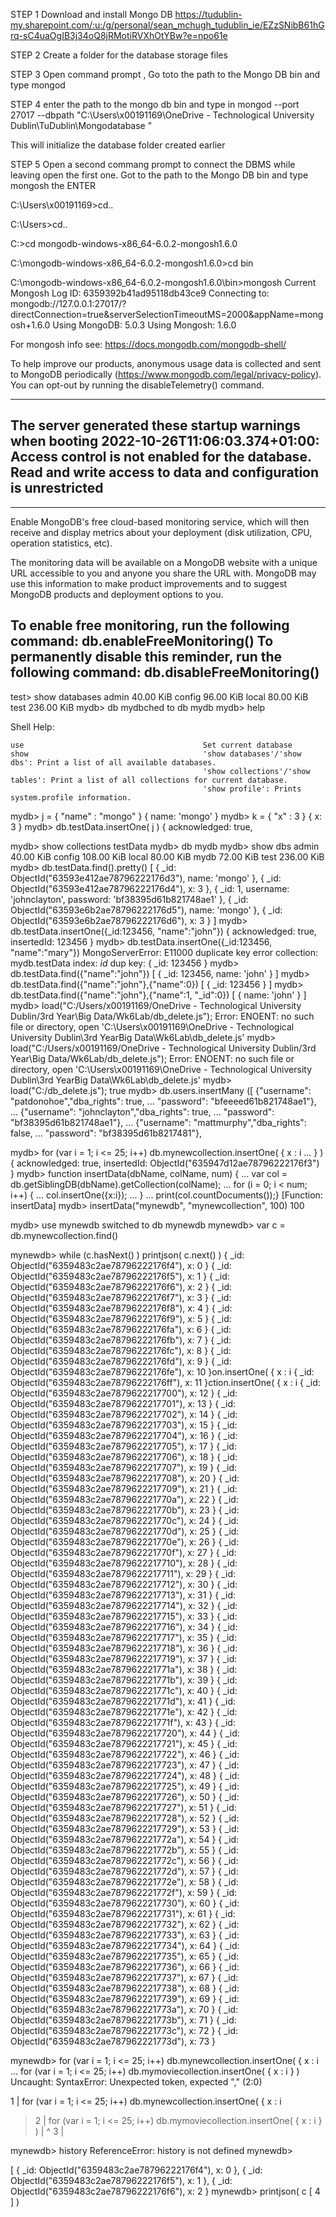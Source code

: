 


STEP 1 Download and install Mongo DB https://tudublin-my.sharepoint.com/:u:/g/personal/sean_mchugh_tudublin_ie/EZzSNibB61hGrq-sC4uaOgIB3j34oQ8jRMotiRVXhOtYBw?e=npo61e

STEP 2 Create a folder for the database storage files

STEP 3 Open command prompt , Go toto the path to the Mongo DB bin and type mongod

STEP 4 enter the path to the mongo db bin and type in mongod --port 27017 --dbpath "C:\Users\x00191169\OneDrive - Technological University Dublin\TuDublin\Mongodatabase
"

This will initialize the database folder created earlier

STEP 5 Open a second commang prompt to connect the DBMS while leaving open the first one. 
Got to the path to the Mongo DB bin and type mongosh the ENTER



C:\Users\x00191169>cd..

C:\Users>cd..

C:\>cd mongodb-windows-x86_64-6.0.2-mongosh1.6.0

C:\mongodb-windows-x86_64-6.0.2-mongosh1.6.0>cd bin

C:\mongodb-windows-x86_64-6.0.2-mongosh1.6.0\bin>mongosh
Current Mongosh Log ID: 6359392b41ad95118db43ce9
Connecting to:          mongodb://127.0.0.1:27017/?directConnection=true&serverSelectionTimeoutMS=2000&appName=mongosh+1.6.0
Using MongoDB:          5.0.3
Using Mongosh:          1.6.0

For mongosh info see: https://docs.mongodb.com/mongodb-shell/


To help improve our products, anonymous usage data is collected and sent to MongoDB periodically (https://www.mongodb.com/legal/privacy-policy).
You can opt-out by running the disableTelemetry() command.

------
   The server generated these startup warnings when booting
   2022-10-26T11:06:03.374+01:00: Access control is not enabled for the database. Read and write access to data and configuration is unrestricted
------

------
   Enable MongoDB's free cloud-based monitoring service, which will then receive and display
   metrics about your deployment (disk utilization, CPU, operation statistics, etc).

   The monitoring data will be available on a MongoDB website with a unique URL accessible to you
   and anyone you share the URL with. MongoDB may use this information to make product
   improvements and to suggest MongoDB products and deployment options to you.

   To enable free monitoring, run the following command: db.enableFreeMonitoring()
   To permanently disable this reminder, run the following command: db.disableFreeMonitoring()
------

test> show databases
admin    40.00 KiB
config   96.00 KiB
local    80.00 KiB
test    236.00 KiB
mydb> db
mydbched to db mydb
mydb> help

  Shell Help:

    use                                        Set current database
    show                                       'show databases'/'show dbs': Print a list of all available databases.
                                               'show collections'/'show tables': Print a list of all collections for current database.
                                               'show profile': Prints system.profile information.

mydb> j = { "name" : "mongo" }
{ name: 'mongo' }
mydb> k = { "x" : 3 }
{ x: 3 }
mydb> db.testData.insertOne( j )
{
  acknowledged: true,

mydb> show collections
testData
mydb> db
mydb
mydb> show dbs
admin    40.00 KiB
config  108.00 KiB
local    80.00 KiB
mydb     72.00 KiB
test    236.00 KiB
mydb> db.testData.find().pretty()
[
  { _id: ObjectId("63593e412ae78796222176d3"), name: 'mongo' },
  { _id: ObjectId("63593e412ae78796222176d4"), x: 3 },
  { _id: 1, username: 'johnclayton', password: 'bf38395d61b821748ae1' },
  { _id: ObjectId("63593e6b2ae78796222176d5"), name: 'mongo' },
  { _id: ObjectId("63593e6b2ae78796222176d6"), x: 3 }
]
mydb> db.testData.insertOne({_id:123456, "name":"john"})
{ acknowledged: true, insertedId: 123456 }
mydb> db.testData.insertOne({_id:123456, "name":"mary"})
MongoServerError: E11000 duplicate key error collection: mydb.testData index: _id_ dup key: { _id: 123456 }
mydb> db.testData.find({"name":"john"})
[ { _id: 123456, name: 'john' } ]
mydb> db.testData.find({"name":"john"},{"name":0})
[ { _id: 123456 } ]
mydb> db.testData.find({"name":"john"},{"name":1, "_id":0})
[ { name: 'john' } ]
mydb> load("C:/Users/x00191169/OneDrive - Technological University Dublin/3rd Year\Big Data/Wk6Lab/db_delete.js");
Error: ENOENT: no such file or directory, open 'C:\Users\x00191169\OneDrive - Technological University Dublin\3rd YearBig Data\Wk6Lab\db_delete.js'
mydb> load("C:/Users/x00191169/OneDrive - Technological University Dublin/3rd Year\Big Data/Wk6Lab/db_delete.js");
Error: ENOENT: no such file or directory, open 'C:\Users\x00191169\OneDrive - Technological University Dublin\3rd YearBig Data\Wk6Lab\db_delete.js'
mydb> load("C:/db_delete.js");
true
mydb> db.users.insertMany ([ {"username": "patdonohoe","dba_rights": true,
... "password": "bfeeeed61b821748ae1"},
... {"username": "johnclayton","dba_rights": true,
... "password": "bf38395d61b821748ae1"},
... {"username": "mattmurphy","dba_rights": false,
... "password": "bf38395d61b8217481"},

mydb> for (var i = 1; i <= 25; i++) db.mynewcollection.insertOne( { x : i
... } )
{
  acknowledged: true,
  insertedId: ObjectId("635947d12ae78796222176f3")
}
mydb> function insertData(dbName, colName, num) {
... var col = db.getSiblingDB(dbName).getCollection(colName);
... for (i = 0; i < num; i++) {
... col.insertOne({x:i});
... }
... print(col.countDocuments());}
[Function: insertData]
mydb> insertData("mynewdb", "mynewcollection", 100)
100

mydb> use mynewdb
switched to db mynewdb
mynewdb> var c = db.mynewcollection.find()

mynewdb> while (c.hasNext() ) printjson( c.next() )
{ _id: ObjectId("6359483c2ae78796222176f4"), x: 0 }
{ _id: ObjectId("6359483c2ae78796222176f5"), x: 1 }
{ _id: ObjectId("6359483c2ae78796222176f6"), x: 2 }
{ _id: ObjectId("6359483c2ae78796222176f7"), x: 3 }
{ _id: ObjectId("6359483c2ae78796222176f8"), x: 4 }
{ _id: ObjectId("6359483c2ae78796222176f9"), x: 5 }
{ _id: ObjectId("6359483c2ae78796222176fa"), x: 6 }
{ _id: ObjectId("6359483c2ae78796222176fb"), x: 7 }
{ _id: ObjectId("6359483c2ae78796222176fc"), x: 8 }
{ _id: ObjectId("6359483c2ae78796222176fd"), x: 9 }
{ _id: ObjectId("6359483c2ae78796222176fe"), x: 10 }on.insertOne( { x : i
{ _id: ObjectId("6359483c2ae78796222176ff"), x: 11 }ction.insertOne( { x : i
{ _id: ObjectId("6359483c2ae7879622217700"), x: 12 }
{ _id: ObjectId("6359483c2ae7879622217701"), x: 13 }
{ _id: ObjectId("6359483c2ae7879622217702"), x: 14 }
{ _id: ObjectId("6359483c2ae7879622217703"), x: 15 }
{ _id: ObjectId("6359483c2ae7879622217704"), x: 16 }
{ _id: ObjectId("6359483c2ae7879622217705"), x: 17 }
{ _id: ObjectId("6359483c2ae7879622217706"), x: 18 }
{ _id: ObjectId("6359483c2ae7879622217707"), x: 19 }
{ _id: ObjectId("6359483c2ae7879622217708"), x: 20 }
{ _id: ObjectId("6359483c2ae7879622217709"), x: 21 }
{ _id: ObjectId("6359483c2ae787962221770a"), x: 22 }
{ _id: ObjectId("6359483c2ae787962221770b"), x: 23 }
{ _id: ObjectId("6359483c2ae787962221770c"), x: 24 }
{ _id: ObjectId("6359483c2ae787962221770d"), x: 25 }
{ _id: ObjectId("6359483c2ae787962221770e"), x: 26 }
{ _id: ObjectId("6359483c2ae787962221770f"), x: 27 }
{ _id: ObjectId("6359483c2ae7879622217710"), x: 28 }
{ _id: ObjectId("6359483c2ae7879622217711"), x: 29 }
{ _id: ObjectId("6359483c2ae7879622217712"), x: 30 }
{ _id: ObjectId("6359483c2ae7879622217713"), x: 31 }
{ _id: ObjectId("6359483c2ae7879622217714"), x: 32 }
{ _id: ObjectId("6359483c2ae7879622217715"), x: 33 }
{ _id: ObjectId("6359483c2ae7879622217716"), x: 34 }
{ _id: ObjectId("6359483c2ae7879622217717"), x: 35 }
{ _id: ObjectId("6359483c2ae7879622217718"), x: 36 }
{ _id: ObjectId("6359483c2ae7879622217719"), x: 37 }
{ _id: ObjectId("6359483c2ae787962221771a"), x: 38 }
{ _id: ObjectId("6359483c2ae787962221771b"), x: 39 }
{ _id: ObjectId("6359483c2ae787962221771c"), x: 40 }
{ _id: ObjectId("6359483c2ae787962221771d"), x: 41 }
{ _id: ObjectId("6359483c2ae787962221771e"), x: 42 }
{ _id: ObjectId("6359483c2ae787962221771f"), x: 43 }
{ _id: ObjectId("6359483c2ae7879622217720"), x: 44 }
{ _id: ObjectId("6359483c2ae7879622217721"), x: 45 }
{ _id: ObjectId("6359483c2ae7879622217722"), x: 46 }
{ _id: ObjectId("6359483c2ae7879622217723"), x: 47 }
{ _id: ObjectId("6359483c2ae7879622217724"), x: 48 }
{ _id: ObjectId("6359483c2ae7879622217725"), x: 49 }
{ _id: ObjectId("6359483c2ae7879622217726"), x: 50 }
{ _id: ObjectId("6359483c2ae7879622217727"), x: 51 }
{ _id: ObjectId("6359483c2ae7879622217728"), x: 52 }
{ _id: ObjectId("6359483c2ae7879622217729"), x: 53 }
{ _id: ObjectId("6359483c2ae787962221772a"), x: 54 }
{ _id: ObjectId("6359483c2ae787962221772b"), x: 55 }
{ _id: ObjectId("6359483c2ae787962221772c"), x: 56 }
{ _id: ObjectId("6359483c2ae787962221772d"), x: 57 }
{ _id: ObjectId("6359483c2ae787962221772e"), x: 58 }
{ _id: ObjectId("6359483c2ae787962221772f"), x: 59 }
{ _id: ObjectId("6359483c2ae7879622217730"), x: 60 }
{ _id: ObjectId("6359483c2ae7879622217731"), x: 61 }
{ _id: ObjectId("6359483c2ae7879622217732"), x: 62 }
{ _id: ObjectId("6359483c2ae7879622217733"), x: 63 }
{ _id: ObjectId("6359483c2ae7879622217734"), x: 64 }
{ _id: ObjectId("6359483c2ae7879622217735"), x: 65 }
{ _id: ObjectId("6359483c2ae7879622217736"), x: 66 }
{ _id: ObjectId("6359483c2ae7879622217737"), x: 67 }
{ _id: ObjectId("6359483c2ae7879622217738"), x: 68 }
{ _id: ObjectId("6359483c2ae7879622217739"), x: 69 }
{ _id: ObjectId("6359483c2ae787962221773a"), x: 70 }
{ _id: ObjectId("6359483c2ae787962221773b"), x: 71 }
{ _id: ObjectId("6359483c2ae787962221773c"), x: 72 }
{ _id: ObjectId("6359483c2ae787962221773d"), x: 73 }

mynewdb> for (var i = 1; i <= 25; i++) db.mynewcollection.insertOne( { x : i
... for (var i = 1; i <= 25; i++) db.mymoviecollection.insertOne( { x : i } )
Uncaught:
SyntaxError: Unexpected token, expected "," (2:0)

  1 | for (var i = 1; i <= 25; i++) db.mynewcollection.insertOne( { x : i
> 2 | for (var i = 1; i <= 25; i++) db.mymoviecollection.insertOne( { x : i } )
    | ^
  3 |

mynewdb> history
ReferenceError: history is not defined
mynewdb>
















[
  { _id: ObjectId("6359483c2ae78796222176f4"), x: 0 },
  { _id: ObjectId("6359483c2ae78796222176f5"), x: 1 },
  { _id: ObjectId("6359483c2ae78796222176f6"), x: 2 }
mynewdb> printjson( c [ 4 ] )

